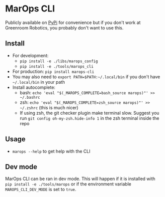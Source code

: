 # MarOps CLI

Publicly available on [PyPi](https://pypi.org/project/marops-cli/) for convenience but if you don't work at Greenroom Robotics, you probably don't want to use this.

## Install

* For development:
  * `pip install -e ./libs/marops_config`
  * `pip install -e ./tools/marops_cli`
* For production: `pip install marops-cli`
* You may also need to `export PATH=$PATH:~/.local/bin` if you don't have `~/.local/bin` in your path
* Install autocomplete:
  * bash: `echo 'eval "$(_MAROPS_COMPLETE=bash_source marops)"' >> ~/.bashrc`
  * zsh: `echo 'eval "$(_MAROPS_COMPLETE=zsh_source marops)"' >> ~/.zshrc` (this is much nicer)
  * If using zsh, the git checker plugin make terminal slow. Suggest you run `git config oh-my-zsh.hide-info 1` in the zsh terminal inside the repo

## Usage

* `marops --help` to get help with the CLI

## Dev mode

MarOps CLI can be ran in dev mode. This will happen if it is installed with `pip install -e ./tools/marops` or if the environment variable `MAROPS_CLI_DEV_MODE` is set to `true`.